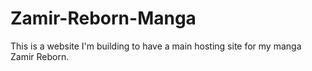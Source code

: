 # Zamir-Reborn-Manga
 This is a website I'm building to have a main hosting site for my manga Zamir Reborn.
